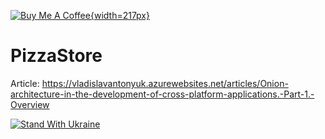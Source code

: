 [![Buy Me A Coffee](https://cdn.buymeacoffee.com/buttons/v2/default-blue.png){width=217px}](https://www.buymeacoffee.com/vlad.antonyuk)

# PizzaStore

Article: https://vladislavantonyuk.azurewebsites.net/articles/Onion-architecture-in-the-development-of-cross-platform-applications.-Part-1.-Overview

[![Stand With Ukraine](https://img.shields.io/badge/made_in-ukraine-ffd700.svg?labelColor=0057b7)](https://stand-with-ukraine.pp.ua)